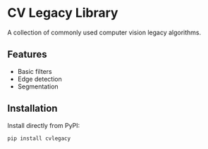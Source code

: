 # CV Legacy Library
A collection of commonly used computer vision legacy algorithms.

## Features

- Basic filters
- Edge detection
- Segmentation

## Installation

Install directly from PyPI:

```bash
pip install cvlegacy
